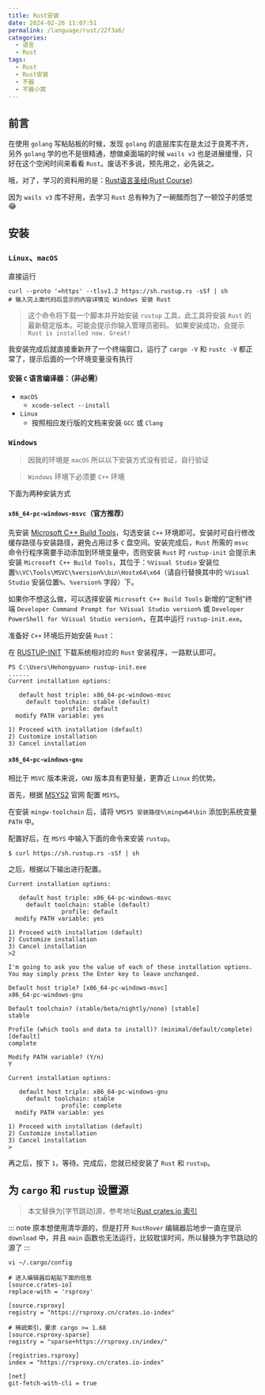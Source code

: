 ```yaml
---
title: Rust安装
date: 2024-02-26 11:07:51
permalink: /language/rust/22f3a6/
categories:
  - 语言
  - Rust
tags:
  - Rust
  - Rust安装
  - 不器
  - 不器小窝
---
```


## 前言

在使用 `golang` 写粘贴板的时候，发现 `golang` 的底层库实在是太过于良莠不齐，另外 `golang` 学的也不是很精通，想做桌面端的时候 `wails v3` 也是进展缓慢，只好在这个空闲时间来看看 `Rust`。废话不多说，预先用之，必先装之。

哦，对了，学习的资料用的是：[Rust语言圣经(Rust Course)](https://course.rs/about-book.html)

因为 `wails v3` 库不好用，去学习 `Rust` 总有种为了一碗醋而包了一顿饺子的感觉 😂

<!-- more -->

<InArticleAdsense
    data-ad-client="ca-pub-1725717718088510"
    data-ad-slot="4281148213">
</InArticleAdsense>

## 安装

### `Linux`、`macOS`

直接运行

``` shell
curl --proto '=https' --tlsv1.2 https://sh.rustup.rs -sSf | sh
# 输入完上面代码后显示的内容详情见 Windows 安装 Rust
```

> 这个命令将下载一个脚本并开始安装 `rustup` 工具，此工具将安装 `Rust` 的最新稳定版本。可能会提示你输入管理员密码。
> 如果安装成功，会提示 `Rust is installed now. Great!`

我安装完成后就直接重新开了一个终端窗口，运行了 `cargo -V` 和 `rustc -V` 都正常了，提示后面的一个环境变量没有执行

#### 安装 `C` 语言编译器：（非必需）

- `macOS`
  - `xcode-select --install`
- `Linux`
  - 按照相应发行版的文档来安装 `GCC` 或 `Clang`

### `Windows`

> 因我的环境是 `macOS` 所以以下安装方式没有验证，自行验证

> `Windows` 环境下必须要 `C++` 环境

下面为两种安装方式

#### `x86_64-pc-windows-msvc`（官方推荐）

先安装 [Microsoft C++ Build Tools](https://visualstudio.microsoft.com/zh-hans/visual-cpp-build-tools/)，勾选安装 `C++` 环境即可。安装时可自行修改缓存路径与安装路径，避免占用过多 `C` 盘空间。安装完成后，`Rust` 所需的 `msvc` 命令行程序需要手动添加到环境变量中，否则安装 `Rust` 时 `rustup-init` 会提示未安装 `Microsoft C++ Build Tools`，其位于：`%Visual Studio` 安装位置`%\VC\Tools\MSVC\%version%\bin\Hostx64\x64`（请自行替换其中的 `%Visual Studio` 安装位置`%`、`%version%` 字段）下。

如果你不想这么做，可以选择安装 `Microsoft C++ Build Tools` 新增的“定制”终端 `Developer Command Prompt for %Visual Studio version%` 或 `Developer PowerShell for %Visual Studio version%`，在其中运行 `rustup-init.exe`。

准备好 `C++` 环境后开始安装 `Rust`：

在 [RUSTUP-INIT](https://www.rust-lang.org/learn/get-started) 下载系统相对应的 `Rust` 安装程序，一路默认即可。

``` shell
PS C:\Users\Hehongyuan> rustup-init.exe
......
Current installation options:

   default host triple: x86_64-pc-windows-msvc
     default toolchain: stable (default)
               profile: default
  modify PATH variable: yes

1) Proceed with installation (default)
2) Customize installation
3) Cancel installation
```

#### `x86_64-pc-windows-gnu`

相比于 `MSVC` 版本来说，`GNU` 版本具有更轻量，更靠近 `Linux` 的优势。

首先，根据 [MSYS2](https://www.msys2.org/) 官网 配置 `MSYS`。

在安装 `mingw-toolchain` 后，请将 `%MSYS 安装路径%\mingw64\bin` 添加到系统变量 `PATH` 中。

配置好后，在 `MSYS` 中输入下面的命令来安装 `rustup`。

``` shell
$ curl https://sh.rustup.rs -sSf | sh
```

之后，根据以下输出进行配置。

``` shell
Current installation options:

   default host triple: x86_64-pc-windows-msvc
     default toolchain: stable (default)
               profile: default
  modify PATH variable: yes

1) Proceed with installation (default)
2) Customize installation
3) Cancel installation
>2

I'm going to ask you the value of each of these installation options.
You may simply press the Enter key to leave unchanged.

Default host triple? [x86_64-pc-windows-msvc]
x86_64-pc-windows-gnu

Default toolchain? (stable/beta/nightly/none) [stable]
stable

Profile (which tools and data to install)? (minimal/default/complete) [default]
complete

Modify PATH variable? (Y/n)
Y

Current installation options:

   default host triple: x86_64-pc-windows-gnu
     default toolchain: stable
               profile: complete
  modify PATH variable: yes

1) Proceed with installation (default)
2) Customize installation
3) Cancel installation
>
```

再之后，按下 `1`，等待。完成后，您就已经安装了 `Rust` 和 `rustup`。

## 为 `cargo` 和 `rustup` 设置源

> 本文替换为[字节跳动]源，参考地址[Rust crates.io 索引](https://course.rs/first-try/slowly-downloading.html#字节跳动)

::: note
原本想使用清华源的，但是打开 `RustRover` 编辑器后地步一直在提示 `download` 中，并且 `main` 函数也无法运行，比较耽误时间，所以替换为字节跳动的源了
:::

``` shell
vi ~/.cargo/config

# 进入编辑器后粘贴下面的信息
[source.crates-io]
replace-with = 'rsproxy'

[source.rsproxy]
registry = "https://rsproxy.cn/crates.io-index"

# 稀疏索引，要求 cargo >= 1.68
[source.rsproxy-sparse]
registry = "sparse+https://rsproxy.cn/index/"

[registries.rsproxy]
index = "https://rsproxy.cn/crates.io-index"

[net]
git-fetch-with-cli = true
```
